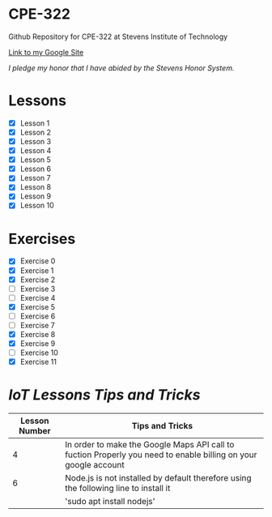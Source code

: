# **CPE-322**
Github Repository for CPE-322 at Stevens Institute of Technology

[Link to my Google Site](https://sites.google.com/stevens.edu/dancookecpe-322)

*I pledge my honor that I have abided by the Stevens Honor System.*

# **Lessons**
- [x] Lesson 1
- [x] Lesson 2
- [x] Lesson 3
- [x] Lesson 4
- [x] Lesson 5
- [x] Lesson 6
- [x] Lesson 7
- [x] Lesson 8
- [x] Lesson 9
- [x] Lesson 10
# **Exercises**
- [x] Exercise 0
- [x] Exercise 1
- [x] Exercise 2
- [ ] Exercise 3
- [ ] Exercise 4
- [x] Exercise 5
- [ ] Exercise 6
- [ ] Exercise 7
- [x] Exercise 8
- [x] Exercise 9
- [ ] Exercise 10
- [x] Exercise 11

# *IoT Lessons Tips and Tricks*
| Lesson Number | Tips and Tricks |
| ----------- | ----------- |
| 4 | In order to make the Google Maps API call to fuction Properly you need to enable billing on your google account |
| 6 | Node.js is not installed by default therefore using the following line to install it |
| |'sudo apt install nodejs'| 
